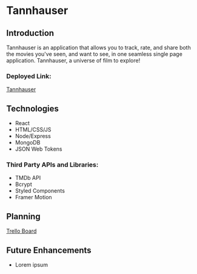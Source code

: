 # Tannhauser

## Introduction

Tannhauser is an application that allows you to track, rate, and share both the movies you've seen, and want to see, in one seamless single page application. Tannhauser, a universe of film to explore!

<!-- <img src="" alt="Landing page" width="600"/>
<img src="" alt="Homes index page" width="600"/> -->

### Deployed Link:

[Tannhauser]()

## Technologies

- React
- HTML/CSS/JS
- Node/Express
- MongoDB
- JSON Web Tokens
 

### Third Party APIs and Libraries:

- TMDb API
- Bcrypt
- Styled Components
- Framer Motion

## Planning

[Trello Board](https://trello.com/b/EP6OLfj2/tannhauser)

## Future Enhancements

- Lorem ipsum